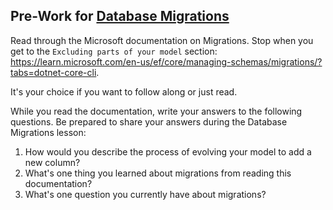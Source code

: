 ## Pre-Work for [Database Migrations](/Mod2/Lessons/Week5/DatabaseMigrations.md)

Read through the Microsoft documentation on Migrations. Stop when you get to the `Excluding parts of your model` section: https://learn.microsoft.com/en-us/ef/core/managing-schemas/migrations/?tabs=dotnet-core-cli. 

It's your choice if you want to follow along or just read.

While you read the documentation, write your answers to the following questions. Be prepared to share your answers during the Database Migrations lesson:

1. How would you describe the process of evolving your model to add a new column?
1. What's one thing you learned about migrations from reading this documentation?
1. What's one question you currently have about migrations?